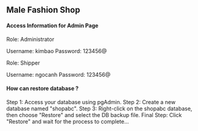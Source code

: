 <h2>Male Fashion Shop</h2>
<h4>Access Information for Admin Page</h4>
Role: Administrator

Username: kimbao
Password: 123456@

Role: Shipper

Username: ngocanh
Password: 123456@

<h4>How can restore database ?</h4>
Step 1: Access your database using pgAdmin.
Step 2: Create a new database named "shopabc".
Step 3: Right-click on the shopabc database, then choose "Restore" and select the DB backup file.
Final Step: Click "Restore" and wait for the process to complete...
